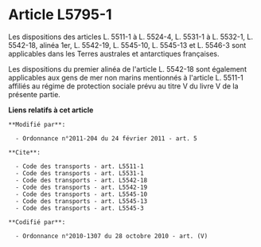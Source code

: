 # Article L5795-1

Les dispositions des articles L. 5511-1 à L. 5524-4, L. 5531-1 à L. 5532-1, L. 5542-18, alinéa 1er, L. 5542-19, L. 5545-10, 
L. 5545-13 et L. 5546-3 sont applicables dans les Terres australes et antarctiques françaises.

Les dispositions du premier alinéa de l'article L. 5542-18 sont également applicables aux gens de mer non marins mentionnés à
l'article L. 5511-1 affiliés au régime de protection sociale prévu au titre V du livre V de la présente partie.

**Liens relatifs à cet article**

	**Modifié par**:

	  - Ordonnance n°2011-204 du 24 février 2011 - art. 5

	**Cite**:

	  - Code des transports - art. L5511-1
	  - Code des transports - art. L5531-1
	  - Code des transports - art. L5542-18
	  - Code des transports - art. L5542-19
	  - Code des transports - art. L5545-10
	  - Code des transports - art. L5545-13
	  - Code des transports - art. L5545-3

	**Codifié par**:

	  - Ordonnance n°2010-1307 du 28 octobre 2010 - art. (V)
